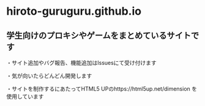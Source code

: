# hiroto-guruguru.github.io

## 学生向けのプロキシやゲームをまとめているサイトです

・サイト追加やバグ報告、機能追加はIssuesにて受け付けます

・気が向いたらどんどん開発します

・サイトを制作するにあたってHTML5 UPのhttps://html5up.net/dimension を使用しています
